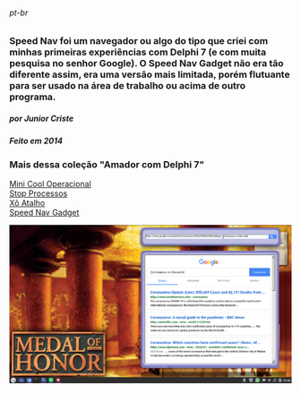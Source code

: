 ###### _pt-br_
###  Speed Nav foi um navegador ou algo do tipo que criei com minhas primeiras experiências com Delphi 7 (e com muita pesquisa no senhor Google). O Speed Nav Gadget não era tão diferente assim, era uma versão mais limitada, porém flutuante para ser usado na área de trabalho ou acima de outro programa.
##### por Junior Criste
##### Feito em 2014

### Mais dessa coleção "Amador com Delphi 7" 
<a href="https://github.com/JuniorCriste/M-C-O">Mini Cool Operacional</a><br />
<a href="https://github.com/JuniorCriste/Stop-Processos">Stop Processos</a><br />
<a href="https://github.com/JuniorCriste/Xo-Atalho">Xô Atalho</a><br />
<a href="https://github.com/JuniorCriste/Speed-Nav-Navegador-Flutuante-Gadget">Speed Nav Gadget</a><br />


![](https://github.com/JuniorCriste/Speed-Nav-Navegador-Flutuante-Gadget/blob/master/assets/Capturas/Captura1.png)
